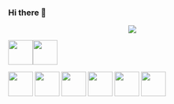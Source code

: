 ### Hi there 👋



<center><img src="https://github-readme-stats.vercel.app/api?username=joanaventurac&show_icons=true&theme=dark"/></center>


<img height=50 src="https://cdn.jsdelivr.net/gh/devicons/devicon/icons/html5/html5-original.svg" /><img height=50 src="https://cdn.jsdelivr.net/gh/devicons/devicon/icons/css3/css3-original.svg"/>

<img height=50 src="[https://cdn.jsdelivr.net/gh/devicons/devicon/icons/java/java-original.svg](https://raw.githubusercontent.com/tandpfun/skill-icons/59059d9d1a2c092696dc66e00931cc1181a4ce1f/icons/Bootstrap.svg)"/>
<img height=50 src="[https://cdn.jsdelivr.net/gh/devicons/devicon/icons/java/java-original.svg](https://raw.githubusercontent.com/tandpfun/skill-icons/59059d9d1a2c092696dc66e00931cc1181a4ce1f/icons/Idea-Dark.svg)"/>
<img height=50 src="https://cdn.jsdelivr.net/gh/devicons/devicon/icons/java/java-original.svg"/>
<img height=50 src="[https://cdn.jsdelivr.net/gh/devicons/devicon/icons/java/java-original.svg](https://raw.githubusercontent.com/tandpfun/skill-icons/59059d9d1a2c092696dc66e00931cc1181a4ce1f/icons/JavaScript.svg)"/>
<img height=50 src="[https://cdn.jsdelivr.net/gh/devicons/devicon/icons/java/java-original.svg](https://raw.githubusercontent.com/tandpfun/skill-icons/59059d9d1a2c092696dc66e00931cc1181a4ce1f/icons/Java-Dark.svg)"/>
<img height=50 src="[https://cdn.jsdelivr.net/gh/devicons/devicon/icons/java/java-original.svg](https://raw.githubusercontent.com/tandpfun/skill-icons/59059d9d1a2c092696dc66e00931cc1181a4ce1f/icons/Laravel-Dark.svg)"/>


